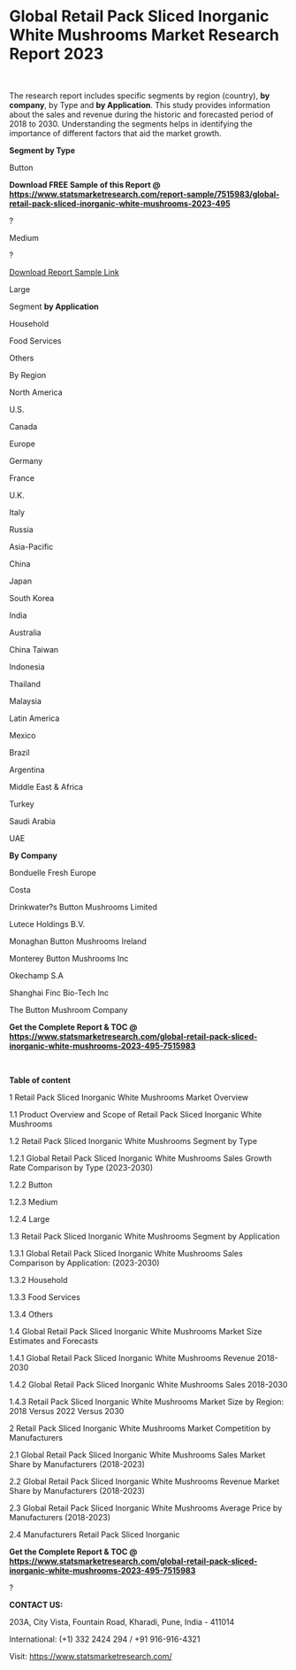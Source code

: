 <h1>Global Retail Pack Sliced Inorganic White Mushrooms Market Research Report 2023</h1><br/><p>The research report includes specific segments by region (country), <strong>by company</strong>, by Type and <strong>by Application</strong>. This study provides information about the sales and revenue during the historic and forecasted period of 2018 to 2030. Understanding the segments helps in identifying the importance of different factors that aid the market growth.</p>
 
 
 
 <p><strong>Segment by Type</strong></p>
 
 
 
 <p>Button</p>
 
 
 
 <div><b>Download FREE Sample of this Report @ <a href="https://www.statsmarketresearch.com/download-free-sample/7515983/global-retail-pack-sliced-inorganic-white-mushrooms-2023-495">https://www.statsmarketresearch.com/report-sample/7515983/global-retail-pack-sliced-inorganic-white-mushrooms-2023-495</a></b></div>
 
 
 
 <p>? </p>
 
 
 
 <p>Medium</p>
 
 
 
 <p>? </p>
 
 
 
 <p><a href="https://www.statsmarketresearch.com/download-free-sample/7515983/global-retail-pack-sliced-inorganic-white-mushrooms-2023-495">Download Report Sample Link</a></p>
 
 
 
 <p>Large</p>
 
 
 
 <p>Segment <strong>by Application</strong></p>
 
 
 
 <p>Household</p>
 
 
 
 <p>Food Services</p>
 
 
 
 <p>Others</p>
 
 
 
 <p>By Region</p>
 
 
 
 <p>North America</p>
 
 
 
 <p>U.S.</p>
 
 
 
 <p>Canada</p>
 
 
 
 <p>Europe</p>
 
 
 
 <p>Germany</p>
 
 
 
 <p>France</p>
 
 
 
 <p>U.K.</p>
 
 
 
 <p>Italy</p>
 
 
 
 <p>Russia</p>
 
 
 
 <p>Asia-Pacific</p>
 
 
 
 <p>China</p>
 
 
 
 <p>Japan</p>
 
 
 
 <p>South Korea</p>
 
 
 
 <p>India</p>
 
 
 
 <p>Australia</p>
 
 
 
 <p>China Taiwan</p>
 
 
 
 <p>Indonesia</p>
 
 
 
 <p>Thailand</p>
 
 
 
 <p>Malaysia</p>
 
 
 
 <p>Latin America</p>
 
 
 
 <p>Mexico</p>
 
 
 
 <p>Brazil</p>
 
 
 
 <p>Argentina</p>
 
 
 
 <p>Middle East & Africa</p>
 
 
 
 <p>Turkey</p>
 
 
 
 <p>Saudi Arabia</p>
 
 
 
 <p>UAE</p>
 
 
 
 <p><strong>By Company</strong></p>
 
 
 
 <p>Bonduelle Fresh Europe</p>
 
 
 
 <p>Costa</p>
 
 
 
 <p>Drinkwater?s Button Mushrooms Limited</p>
 
 
 
 <p>Lutece Holdings B.V.</p>
 
 
 
 <p>Monaghan Button Mushrooms Ireland</p>
 
 
 
 <p>Monterey Button Mushrooms Inc</p>
 
 
 
 <p>Okechamp S.A</p>
 
 
 
 <p>Shanghai Finc Bio-Tech Inc</p>
 
 
 
 <p>The Button Mushroom Company</p>
 
 
 
 <div><b>Get the Complete Report & TOC @ <a href="https://www.statsmarketresearch.com/global-retail-pack-sliced-inorganic-white-mushrooms-2023-495-7515983">https://www.statsmarketresearch.com/global-retail-pack-sliced-inorganic-white-mushrooms-2023-495-7515983</a></b></div>
 
 
 
 <p><br />
 
 <b>Table of content</b></p>
 
 
 
 <p>1 Retail Pack Sliced Inorganic White Mushrooms Market Overview<br />
 
 1.1 Product Overview and Scope of Retail Pack Sliced Inorganic White Mushrooms<br />
 
 1.2 Retail Pack Sliced Inorganic White Mushrooms Segment by Type<br />
 
 1.2.1 Global Retail Pack Sliced Inorganic White Mushrooms Sales Growth Rate Comparison by Type (2023-2030)<br />
 
 1.2.2 Button<br />
 
 1.2.3 Medium<br />
 
 1.2.4 Large<br />
 
 1.3 Retail Pack Sliced Inorganic White Mushrooms Segment by Application<br />
 
 1.3.1 Global Retail Pack Sliced Inorganic White Mushrooms Sales Comparison by Application: (2023-2030)<br />
 
 1.3.2 Household<br />
 
 1.3.3 Food Services<br />
 
 1.3.4 Others<br />
 
 1.4 Global Retail Pack Sliced Inorganic White Mushrooms Market Size Estimates and Forecasts<br />
 
 1.4.1 Global Retail Pack Sliced Inorganic White Mushrooms Revenue 2018-2030<br />
 
 1.4.2 Global Retail Pack Sliced Inorganic White Mushrooms Sales 2018-2030<br />
 
 1.4.3 Retail Pack Sliced Inorganic White Mushrooms Market Size by Region: 2018 Versus 2022 Versus 2030<br />
 
 2 Retail Pack Sliced Inorganic White Mushrooms Market Competition by Manufacturers<br />
 
 2.1 Global Retail Pack Sliced Inorganic White Mushrooms Sales Market Share by Manufacturers (2018-2023)<br />
 
 2.2 Global Retail Pack Sliced Inorganic White Mushrooms Revenue Market Share by Manufacturers (2018-2023)<br />
 
 2.3 Global Retail Pack Sliced Inorganic White Mushrooms Average Price by Manufacturers (2018-2023)<br />
 
 2.4 Manufacturers Retail Pack Sliced Inorganic</p>
 
 
 
 <div><b>Get the Complete Report & TOC @ <a href="https://www.statsmarketresearch.com/global-retail-pack-sliced-inorganic-white-mushrooms-2023-495-7515983">https://www.statsmarketresearch.com/global-retail-pack-sliced-inorganic-white-mushrooms-2023-495-7515983</a></b></div>
 
 
 
 <p>? </p>
 
 
 
 <p><b>CONTACT US:</b><br />
 
 203A, City Vista, Fountain Road, Kharadi, Pune, India - 411014<br />
 
 International: (+1) 332 2424 294 / +91 916-916-4321<br />
 
 Visit: <a href="https://www.statsmarketresearch.com/">https://www.statsmarketresearch.com/</a></p>